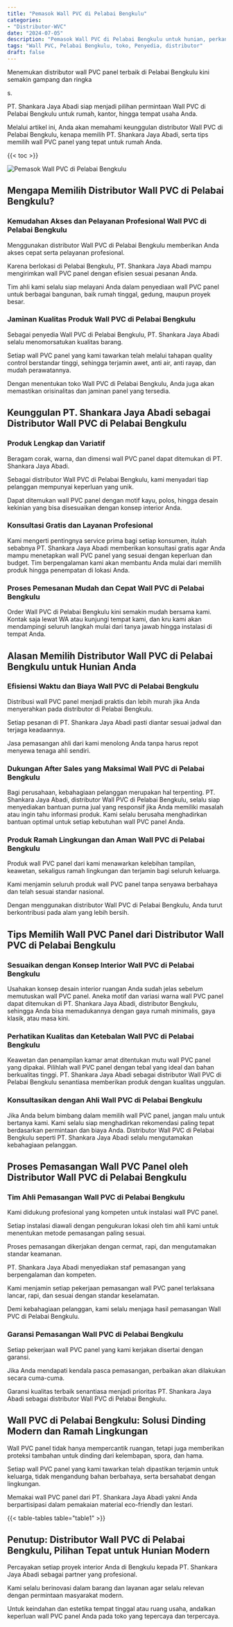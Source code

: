 ```yaml
---
title: "Pemasok Wall PVC di Pelabai Bengkulu"
categories: 
- "Distributor-WVC"
date: "2024-07-05"
description: "Pemasok Wall PVC di Pelabai Bengkulu untuk hunian, perkantoran, serta ritel. Material terbaik, pilihan motif, warna menarik, beserta jasa instalasi oleh tim profesional serta jaminan resmi!|Jasa penjualan Wall PVC di Pelabai Bengkulu untuk kebutuhan tempat tinggal, office, maupun toko, dengan material unggulan dan instalasi oleh tim ahli serta jaminan resmi.|Pilihan Wall PVC di Pelabai Bengkulu yang andal bagi hunian, kantor, serta toko, dengan produk berkualitas dan penempatan ditangani oleh tim berpengalaman dan garansi resmi.|Penjualan Wall PVC di Pelabai Bengkulu bagi rumah, office, serta gerai, dengan panel unggulan dan pemasangan dikerjakan oleh teknisi berpengalaman, lengkap dengan jaminan resmi.}"
tags: "Wall PVC, Pelabai Bengkulu, toko, Penyedia, distributor"
draft: false
---
```


Menemukan distributor wall PVC panel terbaik di Pelabai Bengkulu kini semakin gampang dan ringka

s.

PT. Shankara Jaya Abadi siap menjadi pilihan permintaan Wall PVC di Pelabai Bengkulu untuk rumah, kantor, hingga tempat usaha Anda.

Melalui artikel ini, Anda akan memahami keunggulan distributor Wall PVC di Pelabai Bengkulu, kenapa memilih PT. Shankara Jaya Abadi, serta tips memilih wall PVC panel yang tepat untuk rumah Anda.

{{< toc >}}

![Pemasok Wall PVC di Pelabai Bengkulu](/images/Distributor-WVC/Pemasok-Wall-PVC-di-Pelabai-Bengkulu.png)


## Mengapa Memilih Distributor Wall PVC di Pelabai Bengkulu?

### Kemudahan Akses dan Pelayanan Profesional Wall PVC di Pelabai Bengkulu

Menggunakan distributor Wall PVC di Pelabai Bengkulu memberikan Anda akses cepat serta pelayanan profesional.

Karena berlokasi di Pelabai Bengkulu, PT. Shankara Jaya Abadi mampu mengirimkan wall PVC panel dengan efisien sesuai pesanan Anda.

Tim ahli kami selalu siap melayani Anda dalam penyediaan wall PVC panel untuk berbagai bangunan, baik rumah tinggal, gedung, maupun proyek besar.

### Jaminan Kualitas Produk Wall PVC di Pelabai Bengkulu

Sebagai penyedia Wall PVC di Pelabai Bengkulu, PT. Shankara Jaya Abadi selalu menomorsatukan kualitas barang.

Setiap wall PVC panel yang kami tawarkan telah melalui tahapan quality control berstandar tinggi, sehingga terjamin awet, anti air, anti rayap, dan mudah perawatannya.

Dengan menentukan toko Wall PVC di Pelabai Bengkulu, Anda juga akan memastikan orisinalitas dan jaminan panel yang tersedia.

## Keunggulan PT. Shankara Jaya Abadi sebagai Distributor Wall PVC di Pelabai Bengkulu

### Produk Lengkap dan Variatif

Beragam corak, warna, dan dimensi wall PVC panel dapat ditemukan di PT. Shankara Jaya Abadi.

Sebagai distributor Wall PVC di Pelabai Bengkulu, kami menyadari tiap pelanggan mempunyai keperluan yang unik.

Dapat ditemukan wall PVC panel dengan motif kayu, polos, hingga desain kekinian yang bisa disesuaikan dengan konsep interior Anda.

### Konsultasi Gratis dan Layanan Profesional

Kami mengerti pentingnya service prima bagi setiap konsumen, itulah sebabnya PT. Shankara Jaya Abadi memberikan konsultasi gratis agar Anda mampu menetapkan wall PVC panel yang sesuai dengan keperluan dan budget. Tim berpengalaman kami akan membantu Anda mulai dari memilih produk hingga penempatan di lokasi Anda.

### Proses Pemesanan Mudah dan Cepat Wall PVC di Pelabai Bengkulu

Order Wall PVC di Pelabai Bengkulu kini semakin mudah bersama kami. Kontak saja lewat WA atau kunjungi tempat kami, dan kru kami akan mendampingi seluruh langkah mulai dari tanya jawab hingga instalasi di tempat Anda.

## Alasan Memilih Distributor Wall PVC di Pelabai Bengkulu untuk Hunian Anda

### Efisiensi Waktu dan Biaya Wall PVC di Pelabai Bengkulu

Distribusi wall PVC panel menjadi praktis dan lebih murah jika Anda menyerahkan pada distributor di Pelabai Bengkulu.

Setiap pesanan di PT. Shankara Jaya Abadi pasti diantar sesuai jadwal dan terjaga keadaannya.

Jasa pemasangan ahli dari kami menolong Anda tanpa harus repot menyewa tenaga ahli sendiri.

### Dukungan After Sales yang Maksimal Wall PVC di Pelabai Bengkulu

Bagi perusahaan, kebahagiaan pelanggan merupakan hal terpenting. PT. Shankara Jaya Abadi, distributor Wall PVC di Pelabai Bengkulu, selalu siap menyediakan bantuan purna jual yang responsif jika Anda memiliki masalah atau ingin tahu informasi produk. Kami selalu berusaha menghadirkan bantuan optimal untuk setiap kebutuhan wall PVC panel Anda.

### Produk Ramah Lingkungan dan Aman Wall PVC di Pelabai Bengkulu

Produk wall PVC panel dari kami menawarkan kelebihan tampilan, keawetan, sekaligus ramah lingkungan dan terjamin bagi seluruh keluarga.

Kami menjamin seluruh produk wall PVC panel tanpa senyawa berbahaya dan telah sesuai standar nasional.

Dengan menggunakan distributor Wall PVC di Pelabai Bengkulu, Anda turut berkontribusi pada alam yang lebih bersih.

## Tips Memilih Wall PVC Panel dari Distributor Wall PVC di Pelabai Bengkulu

### Sesuaikan dengan Konsep Interior Wall PVC di Pelabai Bengkulu

Usahakan konsep desain interior ruangan Anda sudah jelas sebelum memutuskan wall PVC panel. Aneka motif dan variasi warna wall PVC panel dapat ditemukan di PT. Shankara Jaya Abadi, distributor Bengkulu, sehingga Anda bisa memadukannya dengan gaya rumah minimalis, gaya klasik, atau masa kini.

### Perhatikan Kualitas dan Ketebalan Wall PVC di Pelabai Bengkulu

Keawetan dan penampilan kamar amat ditentukan mutu wall PVC panel yang dipakai. Pilihlah wall PVC panel dengan tebal yang ideal dan bahan berkualitas tinggi. PT. Shankara Jaya Abadi sebagai distributor Wall PVC di Pelabai Bengkulu senantiasa memberikan produk dengan kualitas unggulan.

### Konsultasikan dengan Ahli Wall PVC di Pelabai Bengkulu

Jika Anda belum bimbang dalam memilih wall PVC panel, jangan malu untuk bertanya kami. Kami selalu siap menghadirkan rekomendasi paling tepat berdasarkan permintaan dan biaya Anda. Distributor Wall PVC di Pelabai Bengkulu seperti PT. Shankara Jaya Abadi selalu mengutamakan kebahagiaan pelanggan.

## Proses Pemasangan Wall PVC Panel oleh Distributor Wall PVC di Pelabai Bengkulu

### Tim Ahli Pemasangan Wall PVC di Pelabai Bengkulu

Kami didukung profesional yang kompeten untuk instalasi wall PVC panel.

Setiap instalasi diawali dengan pengukuran lokasi oleh tim ahli kami untuk menentukan metode pemasangan paling sesuai.

Proses pemasangan dikerjakan dengan cermat, rapi, dan mengutamakan standar keamanan.

PT. Shankara Jaya Abadi menyediakan staf pemasangan yang berpengalaman dan kompeten.

Kami menjamin setiap pekerjaan pemasangan wall PVC panel terlaksana lancar, rapi, dan sesuai dengan standar keselamatan.

Demi kebahagiaan pelanggan, kami selalu menjaga hasil pemasangan Wall PVC di Pelabai Bengkulu.

### Garansi Pemasangan Wall PVC di Pelabai Bengkulu

Setiap pekerjaan wall PVC panel yang kami kerjakan disertai dengan garansi.

Jika Anda mendapati kendala pasca pemasangan, perbaikan akan dilakukan secara cuma-cuma.

Garansi kualitas terbaik senantiasa menjadi prioritas PT. Shankara Jaya Abadi sebagai distributor Wall PVC di Pelabai Bengkulu.

## Wall PVC di Pelabai Bengkulu: Solusi Dinding Modern dan Ramah Lingkungan

Wall PVC panel tidak hanya mempercantik ruangan, tetapi juga memberikan proteksi tambahan untuk dinding dari kelembapan, spora, dan hama.

Setiap wall PVC panel yang kami tawarkan telah dipastikan terjamin untuk keluarga, tidak mengandung bahan berbahaya, serta bersahabat dengan lingkungan.

Memakai wall PVC panel dari PT. Shankara Jaya Abadi yakni Anda berpartisipasi dalam pemakaian material eco-friendly dan lestari.

{{< table-tables table="table1" >}}

## Penutup: Distributor Wall PVC di Pelabai Bengkulu, Pilihan Tepat untuk Hunian Modern

Percayakan setiap proyek interior Anda di Bengkulu kepada PT. Shankara Jaya Abadi sebagai partner yang profesional.

Kami selalu berinovasi dalam barang dan layanan agar selalu relevan dengan permintaan masyarakat modern.

Untuk keindahan dan estetika tempat tinggal atau ruang usaha, andalkan keperluan wall PVC panel Anda pada toko yang tepercaya dan terpercaya.